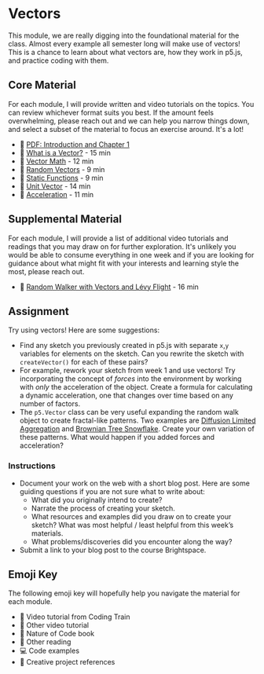 # Vectors

This module, we are really digging into the foundational material for the class. Almost every example all semester long will make use of vectors! This is a chance to learn about what vectors are, how they work in p5.js, and practice coding with them.

## Core Material

For each module, I will provide written and video tutorials on the topics. You can review whichever format suits you best. If the amount feels overwhelming, please reach out and we can help you narrow things down, and select a subset of the material to focus an exercise around. It's a lot!

- 📗 [PDF: Introduction and Chapter 1](https://drive.google.com/open?id=1WPTSvvyaqBvvaD96eAbHE8d8wGP8vjU8)
- 🚂 [What is a Vector?](https://youtu.be/bKEaK7WNLzM?list=PLRqwX-V7Uu6ZV4yEcW3uDwOgGXKUUsPOM) - 15 min
- 🚂 [Vector Math](https://youtu.be/Rob0pbE7kks?list=PLRqwX-V7Uu6ZV4yEcW3uDwOgGXKUUsPOM) - 12 min
- 🚂 [Random Vectors](https://youtu.be/jupjuq9Jl-M?list=PLRqwX-V7Uu6ZV4yEcW3uDwOgGXKUUsPOM) - 9 min
- 🚂 [Static Functions](https://youtu.be/YN8Q-QEmQ8Y?list=PLRqwX-V7Uu6ZV4yEcW3uDwOgGXKUUsPOM) - 9 min
- 🚂 [Unit Vector](https://youtu.be/ttz05d8DSOs?list=PLRqwX-V7Uu6ZV4yEcW3uDwOgGXKUUsPOM) - 14 min
- 🚂 [Acceleration](https://youtu.be/T84AWnntxZA?list=PLRqwX-V7Uu6ZV4yEcW3uDwOgGXKUUsPOM) - 11 min

## Supplemental Material

For each module, I will provide a list of additional video tutorials and readings that you may draw on for further exploration. It's unlikely you would be able to consume everything in one week and if you are looking for guidance about what might fit with your interests and learning style the most, please reach out.

- 🚂 [Random Walker with Vectors and Lévy Flight](https://youtu.be/bqF9w9TTfeo?list=PLRqwX-V7Uu6ZV4yEcW3uDwOgGXKUUsPOM) - 16 min

## Assignment

Try using vectors! Here are some suggestions:

- Find any sketch you previously created in p5.js with separate `x`,`y` variables for elements on the sketch. Can you rewrite the sketch with `createVector()` for each of these pairs?
- For example, rework your sketch from week 1 and use vectors! Try incorporating the concept of _forces_ into the environment by working with _only_ the acceleration of the object. Create a formula for calculating a dynamic acceleration, one that changes over time based on any number of factors.
- The `p5.Vector` class can be very useful expanding the random walk object to create fractal-like patterns. Two examples are [Diffusion Limited Aggregation](https://thecodingtrain.com/CodingChallenges/034-dla) and [Brownian Tree Snowflake](https://thecodingtrain.com/CodingChallenges/127-snowflake-brownian.html). Create your own variation of these patterns. What would happen if you added forces and acceleration?

### Instructions

- Document your work on the web with a short blog post. Here are some guiding questions if you are not sure what to write about:
  - What did you originally intend to create?
  - Narrate the process of creating your sketch.
  - What resources and examples did you draw on to create your sketch? What was most helpful / least helpful from this week’s materials.
  - What problems/discoveries did you encounter along the way?
- Submit a link to your blog post to the course Brightspace.

## Emoji Key

The following emoji key will hopefully help you navigate the material for each module.

- 🚂 Video tutorial from Coding Train
- 🎥 Other video tutorial
- 📗 Nature of Code book
- 📕 Other reading
- 💻 Code examples
- 🎨 Creative project references
